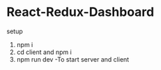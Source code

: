 # React-Redux-Dashboard

setup
1. npm i
2. cd client and npm i
3. npm run dev -To start server and client
